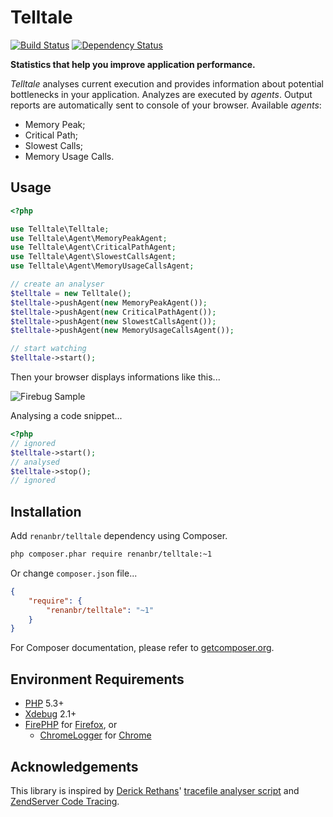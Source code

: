 Telltale
========

[![Build Status](https://secure.travis-ci.org/renanbr/telltale.png)](http://travis-ci.org/renanbr/telltale)
[![Dependency Status](https://www.versioneye.com/user/projects/51efce5a632bac469902904d/badge.png)](https://www.versioneye.com/user/projects/51efce5a632bac469902904d)

__Statistics that help you improve application performance.__

_Telltale_ analyses current execution and provides information about potential
bottlenecks in your application. Analyzes are executed by _agents_. Output
reports are automatically sent to console of your browser. Available _agents_:

- Memory Peak;
- Critical Path;
- Slowest Calls;
- Memory Usage Calls.

Usage
-----

```php
<?php

use Telltale\Telltale;
use Telltale\Agent\MemoryPeakAgent;
use Telltale\Agent\CriticalPathAgent;
use Telltale\Agent\SlowestCallsAgent;
use Telltale\Agent\MemoryUsageCallsAgent;

// create an analyser
$telltale = new Telltale();
$telltale->pushAgent(new MemoryPeakAgent());
$telltale->pushAgent(new CriticalPathAgent());
$telltale->pushAgent(new SlowestCallsAgent());
$telltale->pushAgent(new MemoryUsageCallsAgent());

// start watching
$telltale->start();

```

Then your browser displays informations like this...

![Firebug Sample](https://raw.github.com/renanbr/telltale/master/docs/images/screenshot/overview.png)
<p>

Analysing a code snippet...

```php
<?php
// ignored
$telltale->start();
// analysed
$telltale->stop();
// ignored
```

Installation
------------

Add `renanbr/telltale` dependency using Composer.

```sh
php composer.phar require renanbr/telltale:~1
```

Or change `composer.json` file...

```json
{
    "require": {
        "renanbr/telltale": "~1"
    }
}
```

For Composer documentation, please refer to [getcomposer.org](http://getcomposer.org/).

Environment Requirements
------------------------

- [PHP](http://php.net) 5.3+
- [Xdebug](http://xdebug.org/docs/install) 2.1+
- [FirePHP](https://addons.mozilla.org/en-US/firefox/addon/firephp/) for [Firefox](http://www.mozilla.org/en-US/firefox/new/), or
  - [ChromeLogger](https://chrome.google.com/webstore/detail/chrome-logger/noaneddfkdjfnfdakjjmocngnfkfehhd) for [Chrome](https://google.com/chrome)

Acknowledgements
----------------

This library is inspired by [Derick Rethans](https://github.com/derickr)'
[tracefile analyser script](http://derickrethans.nl/xdebug-and-tracing-memory-usage.html)
and [ZendServer Code Tracing](https://www.zend.com/en/products/server/zend-server-code-tracing).
